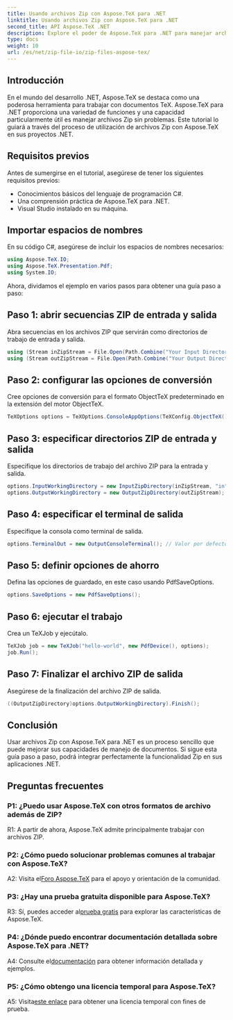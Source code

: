 ```yaml
---
title: Usando archivos Zip con Aspose.TeX para .NET
linktitle: Usando archivos Zip con Aspose.TeX para .NET
second_title: API Aspose.TeX .NET
description: Explore el poder de Aspose.TeX para .NET para manejar archivos ZIP sin esfuerzo. Mejore el procesamiento de documentos en sus aplicaciones.
type: docs
weight: 10
url: /es/net/zip-file-io/zip-files-aspose-tex/
---
```

## Introducción

En el mundo del desarrollo .NET, Aspose.TeX se destaca como una poderosa herramienta para trabajar con documentos TeX. Aspose.TeX para .NET proporciona una variedad de funciones y una capacidad particularmente útil es manejar archivos Zip sin problemas. Este tutorial lo guiará a través del proceso de utilización de archivos Zip con Aspose.TeX en sus proyectos .NET.

## Requisitos previos

Antes de sumergirse en el tutorial, asegúrese de tener los siguientes requisitos previos:

- Conocimientos básicos del lenguaje de programación C#.
- Una comprensión práctica de Aspose.TeX para .NET.
- Visual Studio instalado en su máquina.

## Importar espacios de nombres

En su código C#, asegúrese de incluir los espacios de nombres necesarios:

```csharp
using Aspose.TeX.IO;
using Aspose.TeX.Presentation.Pdf;
using System.IO;
```

Ahora, dividamos el ejemplo en varios pasos para obtener una guía paso a paso:

## Paso 1: abrir secuencias ZIP de entrada y salida

Abra secuencias en los archivos ZIP que servirán como directorios de trabajo de entrada y salida.

```csharp
using (Stream inZipStream = File.Open(Path.Combine("Your Input Directory", "zip-in.zip"), FileMode.Open))
using (Stream outZipStream = File.Open(Path.Combine("Your Output Directory", "zip-pdf-out.zip"), FileMode.Create))
```

## Paso 2: configurar las opciones de conversión

Cree opciones de conversión para el formato ObjectTeX predeterminado en la extensión del motor ObjectTeX.

```csharp
TeXOptions options = TeXOptions.ConsoleAppOptions(TeXConfig.ObjectTeX());
```

## Paso 3: especificar directorios ZIP de entrada y salida

Especifique los directorios de trabajo del archivo ZIP para la entrada y salida.

```csharp
options.InputWorkingDirectory = new InputZipDirectory(inZipStream, "in");
options.OutputWorkingDirectory = new OutputZipDirectory(outZipStream);
```

## Paso 4: especificar el terminal de salida

Especifique la consola como terminal de salida.

```csharp
options.TerminalOut = new OutputConsoleTerminal(); // Valor por defecto. Asignación arbitraria.
```

## Paso 5: definir opciones de ahorro

Defina las opciones de guardado, en este caso usando PdfSaveOptions.

```csharp
options.SaveOptions = new PdfSaveOptions();
```

## Paso 6: ejecutar el trabajo

Crea un TeXJob y ejecútalo.

```csharp
TeXJob job = new TeXJob("hello-world", new PdfDevice(), options);
job.Run();
```

## Paso 7: Finalizar el archivo ZIP de salida

Asegúrese de la finalización del archivo ZIP de salida.

```csharp
((OutputZipDirectory)options.OutputWorkingDirectory).Finish();
```

## Conclusión

Usar archivos Zip con Aspose.TeX para .NET es un proceso sencillo que puede mejorar sus capacidades de manejo de documentos. Si sigue esta guía paso a paso, podrá integrar perfectamente la funcionalidad Zip en sus aplicaciones .NET.

## Preguntas frecuentes

### P1: ¿Puedo usar Aspose.TeX con otros formatos de archivo además de ZIP?

R1: A partir de ahora, Aspose.TeX admite principalmente trabajar con archivos ZIP.

### P2: ¿Cómo puedo solucionar problemas comunes al trabajar con Aspose.TeX?

 A2: Visita el[Foro Aspose.TeX](https://forum.aspose.com/c/tex/47) para el apoyo y orientación de la comunidad.

### P3: ¿Hay una prueba gratuita disponible para Aspose.TeX?

 R3: Sí, puedes acceder al[prueba gratis](https://releases.aspose.com/) para explorar las características de Aspose.TeX.

### P4: ¿Dónde puedo encontrar documentación detallada sobre Aspose.TeX para .NET?

 A4: Consulte el[documentación](https://reference.aspose.com/tex/net/) para obtener información detallada y ejemplos.

### P5: ¿Cómo obtengo una licencia temporal para Aspose.TeX?

 A5: Visita[este enlace](https://purchase.aspose.com/temporary-license/) para obtener una licencia temporal con fines de prueba.